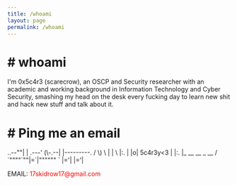 ```yaml
---
title: /whoami
layout: page
permalink: /whoami
---
```

<h1><b># whoami</b></h1>
I'm 0x5c4r3 (scarecrow), an OSCP and Security researcher with an academic and working background in Information Technology and Cyber Security, smashing my head on the desk every fucking day to learn new shit and hack new stuff and talk about it.<br/>

<h1><b># Ping me an email</b></h1>
<p>
       ..--""|
       | .---'
 (\-.--| |---------.
/ \) \ | |          \
|:.  | |o| 5c4r3y<3  |
|:.  |_ __  __ _  __ /
`""""`""|=`|""""""  `
        |='|
        |='|
</p>
<p><p style="display:inline;">EMAIL:</p> <div style="color:red;display:inline;">17skidrow17@gmail.com</div></p>
